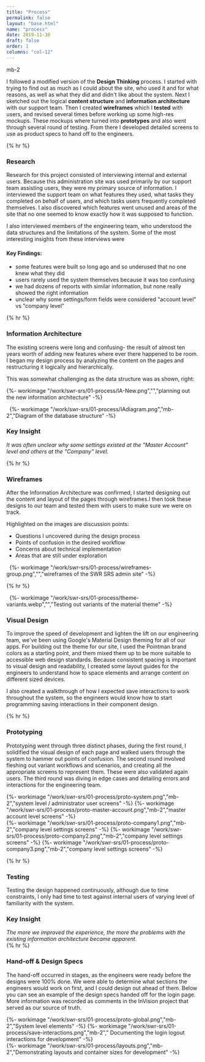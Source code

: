 ```yaml
---
title: "Process"
permalink: false
layout: "base.html"
name: "process"
date: 2019-11-30
draft: false
order: 1
columns: "col-12"
---
```

<div class="container lg gap-1">
<div class="col col-12 col-12 md-6 lg-7 xl-8 mb-2">
mb-2

I followed a modified version of the **Design Thinking** process. I started with trying to find out as much as I could about the site, who used it and for what reasons, as well as what they did and didn't like about the system. Next I sketched out the logical **content structure** and **information architecture** with our support team. Then I created **wireframes** which I **tested** with users, and revised several times before working up some high-res mockups. These mockups where turned into **prototypes** and also went through several round of testing. From there I developed detailed screens to use as product specs to hand off to the engineers.

{% hr %}

### Research

Research for this project consisted of interviewing internal and external users. Because this administration site was used primarily by our support team assisting users, they were my primary source of information. I interviewed the support team on what features they used, what tasks they completed on behalf of users, and which tasks users frequently completed themselves. I also discovered which features went unused and areas of the site that no one seemed to know exactly how it was supposed to function.

I also interviewed members of the engineering team, who understood the data structures and the limitations of the system. Some of the most interesting insights from these interviews were

</div>
<div class="col bg-lavender-100 p-2  mb-2 text-ocean font-weight-bolder">

#### Key Findings:
- some features were built so long ago and so underused that no one knew what they did
- users rarely used the system themselves because it was too confusing
- we had dozens of reports with similar information, but none really showed the right information
- unclear why some settings/form fields were considered "account level" vs "company level"

</div>
</div>
{% hr %}

<div class="container lg gap-1">
<div class="col col-12 md-6 lg-7 xl-8 mb-3">

###   Information Architecture

The existing screens were long and confusing- the result of almost ten years worth of adding new features where ever there happened to be room.  I began my design process by analyzing the content on the pages and restructuring it logically and hierarchically.

This was somewhat challenging as the data structure was as shown, right:

{%- workimage  "/work/swr-srs/01-process/IA-New.png","","planning out the new information architecture" -%}
</div>
<div class="col col-12 md-6 lg-5 xl-4 mb-3">
    <span class="h2 d-block">&nbsp;</span>
    {%- workimage  "/work/swr-srs/01-process/IAdiagram.png","mb-2","Diagram of the database structure" -%}
        <div class="text-ocean bg-lavender-100 p-3">
            <h3>Key Insight</h3>
            <em class="lead">
            It was often unclear why some settings existed at the "Master Account" level and others at the "Company" level.</em>
        </div>
</div>
</div>

{% hr %}
<div class="container lg gap-1">
<div class="col col-12 col-12 md-5  mb-2">

### Wireframes

After the Information Architecture was confirmed, I started designing out the content and layout of the pages through wireframes.I then took these designs to our team and tested them with users to make sure we were on track. 

Highlighted on the images are discussion points:

* Questions I uncovered during the design process
* Points of confusion in the desired workflow
* Concerns about technical implementation
* Areas that are still under exploration
  
</div>
<div class="col">
        <span class="h2 d-block">&nbsp;</span>
    {%- workimage  "/work/swr-srs/01-process/wireframes-group.png","","wireframes of the SWR SRS admin site" -%}
</div>
</div>

{% hr %}

<div class="container lg gap-1">
    <div class=" col col-12 md-6">
        <span class="h2 d-block">&nbsp;</span>
    {%- workimage  "/work/swr-srs/01-process/theme-variants.webp","","Testing out variants of the material theme" -%}
</div>
<div class="col col-12 col-12 md-6">

### Visual Design

To improve the speed of development and lighten the lift on our engineering team, we've been using Google's Material Design theming for all of our apps. For building out the theme for our site, I used the Pointman brand colors as a starting point, and them mixed them up to be more suitable to accessible web design standards.
Because consistent spacing is important to visual design and readability, I created some layout guides for the engineers to understand how to space elements and arrange content on different sized devices.

I also created a walkthrough of how I expected save interactions to work throughout the system, so the engineers would know how to start programming saving interactions in their component design.

</div>
</div>

{% hr %}

<div class="container lg gap-1">
<div class="col col-12 md-6 lg-7 xl-8 mb-3">

### Prototyping

Prototyping went through three distinct phases, during the first round, I solidified the visual design of each page and walked users through the system to hammer out points of confusion. The second round involved fleshing out variant workflows and scenarios, and creating all the appropriate screens to represent them. These were also validated again users. The third round was diving in edge cases and detailing errors and interactions for the engineering team.
</div>
</div>

<div class="container lg gap-1">
<div class="col col-12 md-5  mb-2 mt-0">
    {%- workimage  "/work/swr-srs/01-process/proto-system.png","mb-2","system level / administrator user screens" -%}
    {%- workimage  "/work/swr-srs/01-process/proto-master-account.png","mb-2","master account level screens" -%}
</div>
<div class="col col-12 md-7  mb- mt-0">
    {%- workimage  "/work/swr-srs/01-process/proto-company1.png","mb-2","company level settings screens" -%}
    {%- workimage  "/work/swr-srs/01-process/proto-company2.png","mb-2","company level settings screens" -%}
    {%- workimage  "/work/swr-srs/01-process/proto-company3.png","mb-2","company level settings screens" -%}
</div>
</div>

{% hr %}

<div class="container lg gap-1">
<div class="col col-12 col-12 md-6 lg-7 mb-3">

### Testing

Testing the design happened continuously, although due to time constraints, I only had time to test against internal users of varying level of familiarity with the system. 

</div>
<div class="col">
        <div class="text-ocean bg-lavender-100 p-3">
            <h3>Key Insight</h3>
            <em class="lead">The more we improved the experience, the more the problems with the existing information architecture became apparent. 
            </em>
        </div>
</div>
</div>
{% hr %}
<div class="container lg gap-1">
<div class="col col-12 md-6 lg-7 xl-8  mb-3">

### Hand-off & Design Specs

The hand-off occurred in stages, as the engineers were ready before the designs were 100% done.  We were able to determine what sections the engineers would work on first, and I could design out ahead of them. Below you can see an example of the design specs handed off for the login page.
More information was recorded as comments in the InVision project that served as our source of truth.
</div>
</div>

<div class="container lg gap-1">
<div class="col col-12 md-6 mb-2 mt-0">
    {%- workimage  "/work/swr-srs/01-process/proto-global.png","mb-2","System level elements" -%}
    {%- workimage  "/work/swr-srs/01-process/save-interactions.png","mb-2"," Documenting the login logout interactions for development" -%}
</div>
<div class="col col-12 md-6 mb-2 mt-0">
    {%- workimage  "/work/swr-srs/01-process/layouts.png","mb-2","Demonstrating layouts and container sizes for development" -%}
</div>
</div>

